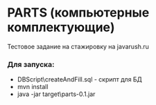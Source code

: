 # PARTS (компьютерные комплектующие)
Тестовое задание на стажировку на javarush.ru

### Для запуска:
* DBScript\createAndFill.sql - скрипт для БД
* mvn install
* java -jar target\parts-0.1.jar